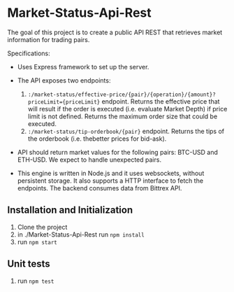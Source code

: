 # Market-Status-Api-Rest

The goal of this project is to create a public API REST that retrieves market information for trading
pairs.

Specifications:
  - Uses Express framework to set up the server.
  - The API exposes two endpoints:
    1. `:/market-status/effective-price/{pair}/{operation}/{amount}?priceLimit={priceLimit}` endpoint. 
      Returns the effective price that will result if the order is executed (i.e. evaluate Market Depth) if price limit is not defined. Returns the maximum order size that could be executed.
    2. `:/market-status/tip-orderbook/{pair}` endpoint. Returns the tips of the orderbook (i.e. thebetter prices for bid-ask).

  - API should return market values for the following pairs: BTC-USD and ETH-USD. We expect
to handle unexpected pairs.
  - This engine is written in Node.js and it uses websockets, without persistent storage. It also supports a HTTP interface to fetch the endpoints.
  The backend consumes data from Bittrex API.

## Installation and Initialization
1. Clone the project
2. in ./Market-Status-Api-Rest run `npm install`
3. run `npm start`

## Unit tests
1. run `npm test`
